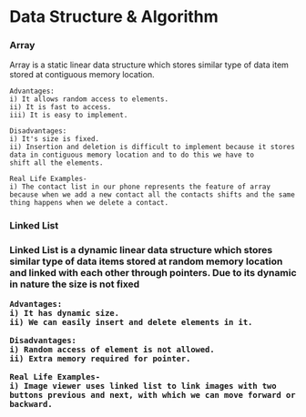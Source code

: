 <h1>Data Structure & Algorithm</h1>


<section>
<h3>Array</h3>
    Array is a static linear data structure which stores similar type of data item stored at contiguous memory location. 
    
    Advantages:
    i) It allows random access to elements.
    ii) It is fast to access.
    iii) It is easy to implement.

    Disadvantages:
    i) It's size is fixed.
    ii) Insertion and deletion is difficult to implement because it stores data in contiguous memory location and to do this we have to
    shift all the elements.
    
    Real Life Examples- 
    i) The contact list in our phone represents the feature of array because when we add a new contact all the contacts shifts and the same thing happens when we delete a contact. 
<section>

<section>
<h3>Linked List<h3>
    Linked List is a dynamic linear data structure which stores similar type of data items stored at random memory location and linked
    with each other through pointers. Due to its dynamic in nature the size is not fixed
    
    Advantages:
    i) It has dynamic size.
    ii) We can easily insert and delete elements in it.

    Disadvantages:
    i) Random access of element is not allowed.
    ii) Extra memory required for pointer.

    Real Life Examples-
    i) Image viewer uses linked list to link images with two buttons previous and next, with which we can move forward or backward.
<section>
